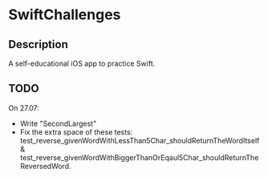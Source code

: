# SwiftChallenges

## Description
A self-educational iOS app to practice Swift.

## TODO
On 27.07:
- Write "SecondLargest"
- Fix the extra space of these tests: test_reverse_givenWordWithLessThan5Char_shouldReturnTheWordItself & test_reverse_givenWordWithBiggerThanOrEqaul5Char_shouldReturnTheReversedWord.


